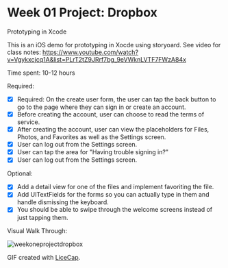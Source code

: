 # Week 01 Project: Dropbox
Prototyping in Xcode

This is an iOS demo for prototyping in Xocde using storyoard. See video for class notes: https://www.youtube.com/watch?v=Vgykxcjcq1A&list=PLrT2tZ9JRrf7bg_9eVWknLVTF7FWzA84x

Time spent: 10-12 hours

Required:

* [x] Required: On the create user form, the user can tap the back button to go to the page where they can sign in or create an account. 
* [x] Before creating the account, user can choose to read the terms of service.
* [x] After creating the account, user can view the placeholders for Files, Photos, and Favorites as well as the Settings screen.
* [x] User can log out from the Settings screen.
* [x] User can tap the area for "Having trouble signing in?"
* [x] User can log out from the Settings screen.

Optional: 
* [x] Add a detail view for one of the files and implement favoriting the file.
* [x] Add UITextFields for the forms so you can actually type in them and handle dismissing the keyboard.
* [x] You should be able to swipe through the welcome screens instead of just tapping them.

Visual Walk Through:

![weekoneprojectdropbox](https://cloud.githubusercontent.com/assets/9056938/9983899/63387b9a-5fc1-11e5-9a31-64d50fedd66a.gif)

GIF created with [LiceCap](http://www.cockos.com/licecap/).
